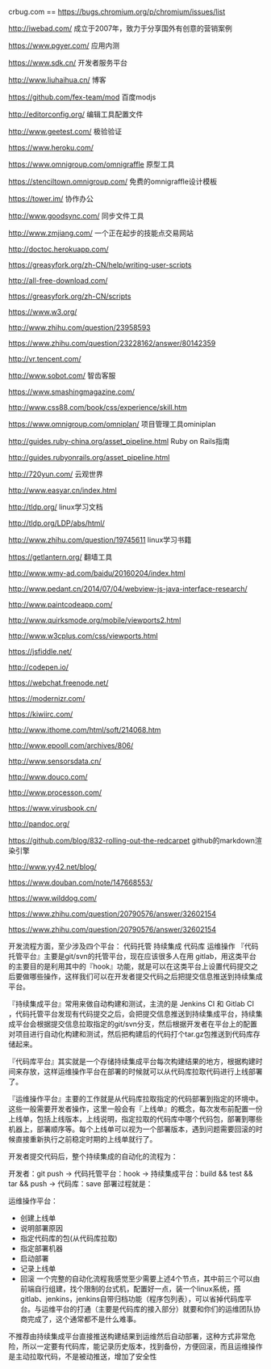 crbug.com == https://bugs.chromium.org/p/chromium/issues/list 

http://iwebad.com/   成立于2007年，致力于分享国外有创意的营销案例

https://www.pgyer.com/  应用内测

https://www.sdk.cn/   开发者服务平台

http://www.liuhaihua.cn/  博客

https://github.com/fex-team/mod  百度modjs

http://editorconfig.org/  编辑工具配置文件

http://www.geetest.com/ 极验验证

https://www.heroku.com/

https://www.omnigroup.com/omnigraffle 原型工具

https://stenciltown.omnigroup.com/  免费的omnigraffle设计模板

https://tower.im/ 协作办公

http://www.goodsync.com/ 同步文件工具

http://www.zmjiang.com/ 一个正在起步的技能点交易网站

http://doctoc.herokuapp.com/

https://greasyfork.org/zh-CN/help/writing-user-scripts

http://all-free-download.com/

https://greasyfork.org/zh-CN/scripts

https://www.w3.org/ 

http://www.zhihu.com/question/23958593

https://www.zhihu.com/question/23228162/answer/80142359

http://vr.tencent.com/

http://www.sobot.com/ 智齿客服

https://www.smashingmagazine.com/

http://www.css88.com/book/css/experience/skill.htm

https://www.omnigroup.com/omniplan/  项目管理工具ominiplan

http://guides.ruby-china.org/asset_pipeline.html  Ruby on Rails指南

http://guides.rubyonrails.org/asset_pipeline.html

http://720yun.com/  云观世界

http://www.easyar.cn/index.html

http://tldp.org/  linux学习文档

http://tldp.org/LDP/abs/html/

http://www.zhihu.com/question/19745611  linux学习书籍

https://getlantern.org/  翻墙工具

http://www.wmy-ad.com/baidu/20160204/index.html

http://www.pedant.cn/2014/07/04/webview-js-java-interface-research/

http://www.paintcodeapp.com/

http://www.quirksmode.org/mobile/viewports2.html

http://www.w3cplus.com/css/viewports.html

https://jsfiddle.net/

http://codepen.io/

https://webchat.freenode.net/

https://modernizr.com/

https://kiwiirc.com/

http://www.ithome.com/html/soft/214068.htm

http://www.epooll.com/archives/806/

http://www.sensorsdata.cn/

http://www.douco.com/

http://www.processon.com/

https://www.virusbook.cn/

http://pandoc.org/

https://github.com/blog/832-rolling-out-the-redcarpet   github的markdown渲染引擎

http://www.yy42.net/blog/

https://www.douban.com/note/147668553/

https://www.wilddog.com/

https://www.zhihu.com/question/20790576/answer/32602154

https://www.zhihu.com/question/20790576/answer/32602154


开发流程方面，至少涉及四个平台：
代码托管
持续集成
代码库
运维操作
『代码托管平台』主要是git/svn的托管平台，现在应该很多人在用 gitlab，用这类平台的主要目的是利用其中的『hook』功能，就是可以在这类平台上设置代码提交之后要做哪些操作，这样我们可以在开发者提交代码之后把提交信息推送到持续集成平台。

『持续集成平台』常用来做自动构建和测试，主流的是 Jenkins CI 和 Gitlab CI ，代码托管平台发现有代码提交之后，会把提交信息推送到持续集成平台，持续集成平台会根据提交信息拉取指定的git/svn分支，然后根据开发者在平台上的配置对项目进行自动化构建和测试，然后把构建后的代码打个tar.gz包推送到代码库存储起来。

『代码库平台』其实就是一个存储持续集成平台每次构建结果的地方，根据构建时间来存放，这样运维操作平台在部署的时候就可以从代码库拉取代码进行上线部署了。

『运维操作平台』主要的工作就是从代码库拉取指定的代码部署到指定的环境中。这些一般需要开发者操作，这里一般会有『上线单』的概念，每次发布前配置一份上线单，包括上线版本，上线说明，指定拉取的代码库中哪个代码包，部署到哪些机器上，部署顺序等。每个上线单可以视为一个部署版本，遇到问题需要回滚的时候直接重新执行之前稳定时期的上线单就行了。

开发者提交代码后，整个持续集成的自动化的流程为：

开发者：git push
  → 代码托管平台：hook
    → 持续集成平台：build && test && tar && push
      → 代码库：save
部署过程就是：

运维操作平台：
   * 创建上线单
   * 说明部署原因
   * 指定代码库的包(从代码库拉取)
   * 指定部署机器
   * 启动部署
   * 记录上线单
   * 回滚
一个完整的自动化流程我感觉至少需要上述4个节点，其中前三个可以由前端自行组建，找个限制的台式机，配置好一点，装一个linux系统，撘gitlab、jenkins，jenkins自带归档功能（程序包列表），可以省掉代码库平台。与运维平台的打通（主要是代码库的接入部分）就要和你们的运维团队协商完成了，这个通常都不是什么难事。

不推荐由持续集成平台直接推送构建结果到运维然后自动部署，这种方式非常危险，所以一定要有代码库，能记录历史版本，找到备份，方便回滚，而且运维操作是主动拉取代码，不是被动推送，增加了安全性

